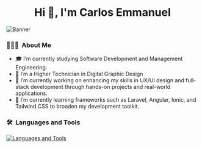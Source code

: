<h1 align="center">Hi 👋, I'm Carlos Emmanuel</h1>

![Banner](https://github.com/user-attachments/assets/960a701f-34a0-458a-8419-e59d272ae3eb)

### 👨🏻‍💻 &nbsp;About Me
- 🎓&nbsp;I’m currently studying Software Development and Management Engineering.
- 🎨&nbsp;I’m a Higher Technician in Digital Graphic Design
- 🔭&nbsp;I’m currently working on enhancing my skills in UX/UI design and full-stack development through hands-on projects and real-world applications.
- 🌱&nbsp;I’m currently learning frameworks such as Laravel, Angular, Ionic, and Tailwind CSS to broaden my development toolkit.

### 🛠️ &nbsp;Languages and Tools
[![Languages and Tools](https://skillicons.dev/icons?i=html,css,js,ts,php,bootstrap,angular,laravel,arduino,nodejs,tailwind,mysql,firebase,git,github,ai,figma,xd,ps,vscode&perline=10)](https://skillicons.dev)
<!--
**4yken/4yken** is a ✨ _special_ ✨ repository because its `README.md` (this file) appears on your GitHub profile.

Here are some ideas to get you started:

- 🔭 I’m currently working on ...
- 🌱 I’m currently learning ...
- 👯 I’m looking to collaborate on ...
- 🤔 I’m looking for help with ...
- 💬 Ask me about ...
- 📫 How to reach me: ...
- 😄 Pronouns: ...
- ⚡ Fun fact: ...
-->
